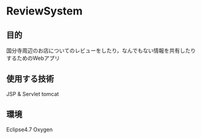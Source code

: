 # ReviewSystem
## 目的
国分寺周辺のお店についてのレビューをしたり，なんでもない情報を共有したりするためのWebアプリ


## 使用する技術
JSP & Servlet
tomcat

## 環境
Eclipse4.7 Oxygen
